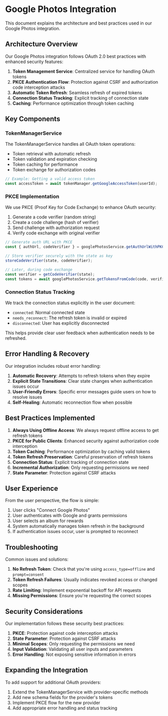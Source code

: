 # Google Photos Integration

This document explains the architecture and best practices used in our Google Photos integration.

## Architecture Overview

Our Google Photos integration follows OAuth 2.0 best practices with enhanced security features:

1. **Token Management Service**: Centralized service for handling OAuth tokens
2. **PKCE Authentication Flow**: Protection against CSRF and authorization code interception attacks
3. **Automatic Token Refresh**: Seamless refresh of expired tokens
4. **Connection Status Tracking**: Explicit tracking of connection state
5. **Caching**: Performance optimization through token caching

## Key Components

### TokenManagerService

The TokenManagerService handles all OAuth token operations:

- Token retrieval with automatic refresh
- Token validation and expiration checking
- Token caching for performance
- Token exchange for authorization codes

```typescript
// Example: Getting a valid access token
const accessToken = await tokenManager.getGoogleAccessToken(userId);
```

### PKCE Implementation

We use PKCE (Proof Key for Code Exchange) to enhance OAuth security:

1. Generate a code verifier (random string)
2. Create a code challenge (hash of verifier)
3. Send challenge with authorization request
4. Verify code exchange with original verifier

```typescript
// Generate auth URL with PKCE
const { authUrl, codeVerifier } = googlePhotosService.getAuthUrlWithPKCE(state);

// Store verifier securely with the state as key
storeCodeVerifier(state, codeVerifier);

// Later, during code exchange
const verifier = getCodeVerifier(state);
const tokens = await googlePhotosService.getTokensFromCode(code, verifier);
```

### Connection Status Tracking

We track the connection status explicitly in the user document:

- `connected`: Normal connected state
- `needs_reconnect`: The refresh token is invalid or expired
- `disconnected`: User has explicitly disconnected

This helps provide clear user feedback when authentication needs to be refreshed.

## Error Handling & Recovery

Our integration includes robust error handling:

1. **Automatic Recovery**: Attempts to refresh tokens when they expire
2. **Explicit State Transitions**: Clear state changes when authentication issues occur
3. **User-Friendly Errors**: Specific error messages guide users on how to resolve issues
4. **Self-Healing**: Automatic reconnection flow when possible

## Best Practices Implemented

1. **Always Using Offline Access**: We always request offline access to get refresh tokens
2. **PKCE for Public Clients**: Enhanced security against authorization code interception
3. **Token Caching**: Performance optimization by caching valid tokens
4. **Token Refresh Preservation**: Careful preservation of refresh tokens
5. **Connection Status**: Explicit tracking of connection state
6. **Incremental Authorization**: Only requesting permissions we need
7. **State Parameter**: Protection against CSRF attacks

## User Experience

From the user perspective, the flow is simple:

1. User clicks "Connect Google Photos"
2. User authenticates with Google and grants permissions
3. User selects an album for rewards
4. System automatically manages token refresh in the background
5. If authentication issues occur, user is prompted to reconnect

## Troubleshooting

Common issues and solutions:

1. **No Refresh Token**: Check that you're using `access_type=offline` and `prompt=consent`
2. **Token Refresh Failures**: Usually indicates revoked access or changed scopes
3. **Rate Limiting**: Implement exponential backoff for API requests
4. **Missing Permissions**: Ensure you're requesting the correct scopes

## Security Considerations

Our implementation follows these security best practices:

1. **PKCE**: Protection against code interception attacks
2. **State Parameter**: Protection against CSRF attacks
3. **Minimal Scopes**: Only requesting the permissions we need
4. **Input Validation**: Validating all user inputs and parameters
5. **Error Handling**: Not exposing sensitive information in errors

## Expanding the Integration

To add support for additional OAuth providers:

1. Extend the TokenManagerService with provider-specific methods
2. Add new schema fields for the provider's tokens
3. Implement PKCE flow for the new provider
4. Add appropriate error handling and status tracking
